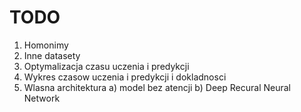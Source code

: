 # TODO

1. Homonimy
2. Inne datasety
3. Optymalizacja czasu uczenia i predykcji
4. Wykres czasow uczenia i predykcji i dokladnosci
5. Wlasna architektura
    a) model bez atencji
    b) Deep Recural Neural Network